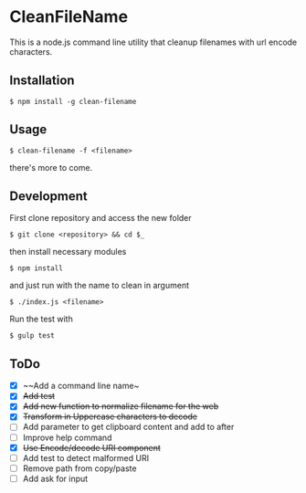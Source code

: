 # CleanFileName

This is a node.js command line utility that cleanup filenames with url encode characters.
## Installation

    $ npm install -g clean-filename

## Usage

    $ clean-filename -f <filename>

there's more to come.

## Development
First clone repository and access the new folder

    $ git clone <repository> && cd $_

then install necessary modules

    $ npm install

and just run with the name to clean in argument

    $ ./index.js <filename>

Run the test with

    $ gulp test

## ToDo

- [X] ~~Add a command line name~
- [X] ~~Add test~~
- [X] ~~Add new function to normalize filename for the web~~
- [X] ~~Transform in Uppercase characters to decode~~
- [ ] Add parameter to get clipboard content and add to after
- [ ] Improve help command
- [X] ~~Use Encode/decode URI component~~
- [ ] Add test to detect malformed URI
- [ ] Remove path from copy/paste
- [ ] Add ask for input
